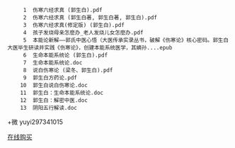 ````
     1  伤寒六经求真 (郭生白).pdf
     2  伤寒六经求真 (郭生白著, 郭生白著, 郭生白).pdf
     3  伤寒六经求真(修定版) (郭生白).pdf
     4  孩子发烧母亲怎麼办_老人发烧儿女怎麼办.pdf
     5  本能论新解——郭氏中医心悟（大医传承实录丛书，破解《伤寒论》核心密码。郭生白大医毕生研读并实践《伤寒论》，创建本能系统医学，其嫡孙....epub
     6  生命本能系统论 (郭生白).pdf
     7  生命本能系统论.doc
     8  说白伤寒论 (梁冬、郭生白).pdf
     9  郭生白方药论.pdf
    10  郭生白说白伤寒论.doc
    11  郭生白：生命本能系统论.doc
    12  郭生白：解密中医.doc
    13  阴阳五行解读.doc
````
+微 yuyi297341015

[在线购买](https://m.tb.cn/h.Si2L5z7?tk=yt0KfYOrJI2)
